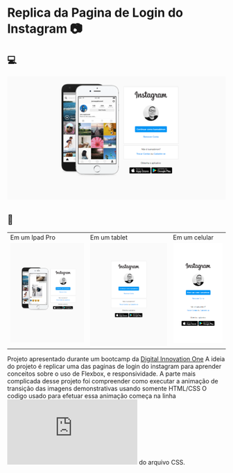 # Replica da Pagina de Login do Instagram 📷

## 💻
![No computador](imgs/webpreview.png)

## 📱
<table>
  <tr>
    <td>Em um Ipad Pro</td>
     <td>Em um tablet</td>
     <td>Em um celular</td>
  </tr>
  <tr>
    <td valign="top"><img src="imgs/tablet1preview.png"></td>
    <td valign="top"><img src="imgs/tablet2preview.png"></td>
    <td valign="top"><img src="imgs/phonepreview.png"></td>
  </tr>
 </table>

Projeto apresentado durante um bootcamp da [Digital Innovation One](https://digitalinnovation.one)
A ideia do projeto é replicar uma das paginas de login do instagram para aprender conceitos sobre o uso de Flexbox, e responsividade.
A parte mais complicada desse projeto foi compreender como executar a animação de transição das imagens demonstrativas usando somente HTML/CSS
O codigo usado para efetuar essa animação começa na linha ![37](https://github.com/luan-sabino/instagramcontinuepage/blob/e5b6e96a731ae237f5e490373cdb36046d7643e1/styles.css#L37) do arquivo CSS.
